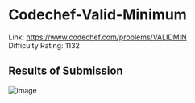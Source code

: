 # Codechef-Valid-Minimum
Link: https://www.codechef.com/problems/VALIDMIN  
Difficulty Rating: 1132
## Results of Submission
![image](https://user-images.githubusercontent.com/51401355/236627731-22821dbe-8f7c-4526-92e3-52c6fafe9321.png)
